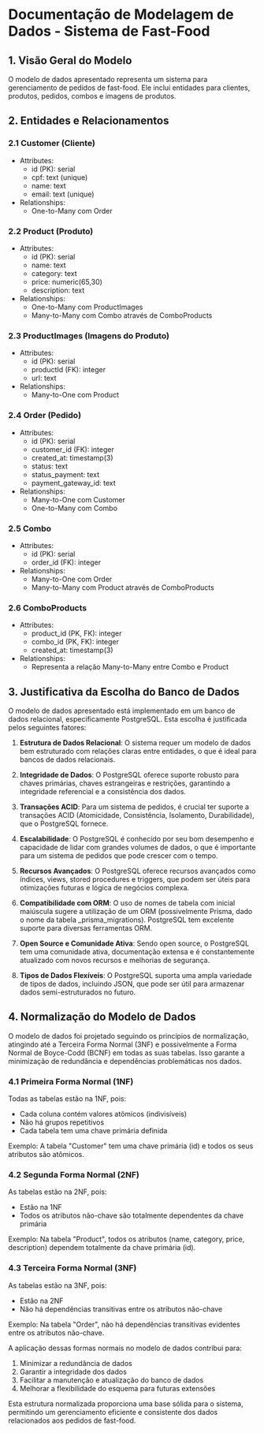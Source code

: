# Documentação de Modelagem de Dados - Sistema de Fast-Food

## 1. Visão Geral do Modelo

O modelo de dados apresentado representa um sistema para gerenciamento de pedidos de fast-food. Ele inclui entidades para clientes, produtos, pedidos, combos e imagens de produtos.

## 2. Entidades e Relacionamentos

### 2.1 Customer (Cliente)

- Attributes:
  - id (PK): serial
  - cpf: text (unique)
  - name: text
  - email: text (unique)
- Relationships:
  - One-to-Many com Order

### 2.2 Product (Produto)

- Attributes:
  - id (PK): serial
  - name: text
  - category: text
  - price: numeric(65,30)
  - description: text
- Relationships:
  - One-to-Many com ProductImages
  - Many-to-Many com Combo através de ComboProducts

### 2.3 ProductImages (Imagens do Produto)

- Attributes:
  - id (PK): serial
  - productId (FK): integer
  - url: text
- Relationships:
  - Many-to-One com Product

### 2.4 Order (Pedido)

- Attributes:
  - id (PK): serial
  - customer_id (FK): integer
  - created_at: timestamp(3)
  - status: text
  - status_payment: text
  - payment_gateway_id: text
- Relationships:
  - Many-to-One com Customer
  - One-to-Many com Combo

### 2.5 Combo

- Attributes:
  - id (PK): serial
  - order_id (FK): integer
- Relationships:
  - Many-to-One com Order
  - Many-to-Many com Product através de ComboProducts

### 2.6 ComboProducts

- Attributes:
  - product_id (PK, FK): integer
  - combo_id (PK, FK): integer
  - created_at: timestamp(3)
- Relationships:
  - Representa a relação Many-to-Many entre Combo e Product

## 3. Justificativa da Escolha do Banco de Dados

O modelo de dados apresentado está implementado em um banco de dados relacional, especificamente PostgreSQL. Esta escolha é justificada pelos seguintes fatores:

1. **Estrutura de Dados Relacional**: O sistema requer um modelo de dados bem estruturado com relações claras entre entidades, o que é ideal para bancos de dados relacionais.

2. **Integridade de Dados**: O PostgreSQL oferece suporte robusto para chaves primárias, chaves estrangeiras e restrições, garantindo a integridade referencial e a consistência dos dados.

3. **Transações ACID**: Para um sistema de pedidos, é crucial ter suporte a transações ACID (Atomicidade, Consistência, Isolamento, Durabilidade), que o PostgreSQL fornece.

4. **Escalabilidade**: O PostgreSQL é conhecido por seu bom desempenho e capacidade de lidar com grandes volumes de dados, o que é importante para um sistema de pedidos que pode crescer com o tempo.

5. **Recursos Avançados**: O PostgreSQL oferece recursos avançados como índices, views, stored procedures e triggers, que podem ser úteis para otimizações futuras e lógica de negócios complexa.

6. **Compatibilidade com ORM**: O uso de nomes de tabela com inicial maiúscula sugere a utilização de um ORM (possivelmente Prisma, dado o nome da tabela \_prisma_migrations). PostgreSQL tem excelente suporte para diversas ferramentas ORM.

7. **Open Source e Comunidade Ativa**: Sendo open source, o PostgreSQL tem uma comunidade ativa, documentação extensa e é constantemente atualizado com novos recursos e melhorias de segurança.

8. **Tipos de Dados Flexíveis**: O PostgreSQL suporta uma ampla variedade de tipos de dados, incluindo JSON, que pode ser útil para armazenar dados semi-estruturados no futuro.

## 4. Normalização do Modelo de Dados

O modelo de dados foi projetado seguindo os princípios de normalização, atingindo até a Terceira Forma Normal (3NF) e possivelmente a Forma Normal de Boyce-Codd (BCNF) em todas as suas tabelas. Isso garante a minimização de redundância e dependências problemáticas nos dados.

### 4.1 Primeira Forma Normal (1NF)

Todas as tabelas estão na 1NF, pois:

- Cada coluna contém valores atômicos (indivisíveis)
- Não há grupos repetitivos
- Cada tabela tem uma chave primária definida

Exemplo: A tabela "Customer" tem uma chave primária (id) e todos os seus atributos são atômicos.

### 4.2 Segunda Forma Normal (2NF)

As tabelas estão na 2NF, pois:

- Estão na 1NF
- Todos os atributos não-chave são totalmente dependentes da chave primária

Exemplo: Na tabela "Product", todos os atributos (name, category, price, description) dependem totalmente da chave primária (id).

### 4.3 Terceira Forma Normal (3NF)

As tabelas estão na 3NF, pois:

- Estão na 2NF
- Não há dependências transitivas entre os atributos não-chave

Exemplo: Na tabela "Order", não há dependências transitivas evidentes entre os atributos não-chave.

A aplicação dessas formas normais no modelo de dados contribui para:

1. Minimizar a redundância de dados
2. Garantir a integridade dos dados
3. Facilitar a manutenção e atualização do banco de dados
4. Melhorar a flexibilidade do esquema para futuras extensões

Esta estrutura normalizada proporciona uma base sólida para o sistema, permitindo um gerenciamento eficiente e consistente dos dados relacionados aos pedidos de fast-food.
